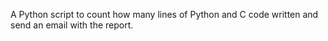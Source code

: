 A Python script to count how many lines of Python and C code written and send an email with the report.
